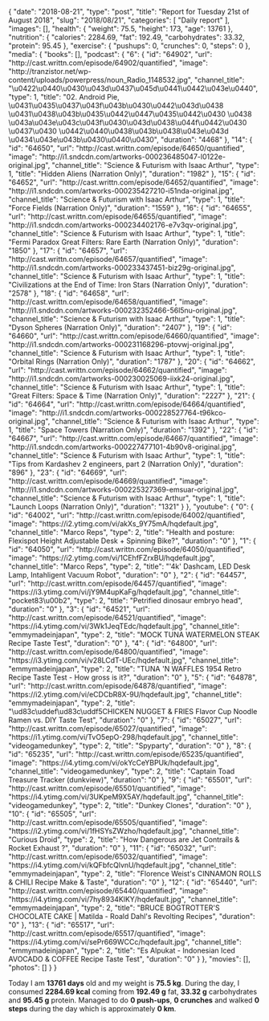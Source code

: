 {
    "date": "2018-08-21",
    "type": "post",
    "title": "Report for Tuesday 21st of August 2018",
    "slug": "2018\/08\/21",
    "categories": [
        "Daily report"
    ],
    "images": [],
    "health": {
        "weight": 75.5,
        "height": 173,
        "age": 13761
    },
    "nutrition": {
        "calories": 2284.69,
        "fat": 192.49,
        "carbohydrates": 33.32,
        "protein": 95.45
    },
    "exercise": {
        "pushups": 0,
        "crunches": 0,
        "steps": 0
    },
    "media": {
        "books": [],
        "podcast": {
            "6": {
                "id": "64902",
                "url": "http:\/\/cast.writtn.com\/episode\/64902\/quantified",
                "image": "http:\/\/tranzistor.net\/wp-content\/uploads\/powerpress\/noun_Radio_1148532.jpg",
                "channel_title": "\u0422\u0440\u0430\u043d\u0437\u045d\u0441\u0442\u043e\u0440",
                "type": 1,
                "title": "02. Android Pie, \u0431\u0435\u0437\u043f\u043b\u0430\u0442\u043d\u0438 \u0431\u0438\u043b\u0435\u0442\u0447\u0435\u0442\u0430 \u0438 \u043a\u043e\u043c\u043f\u0430\u043d\u0438\u044f\u0442\u0430 \u0437\u0430 \u0442\u0440\u0438\u043b\u0438\u043e\u043d \u0434\u043e\u043b\u0430\u0440\u0430",
                "duration": "4468"
            },
            "14": {
                "id": "64650",
                "url": "http:\/\/cast.writtn.com\/episode\/64650\/quantified",
                "image": "http:\/\/i1.sndcdn.com\/artworks-000236485047-l0122e-original.jpg",
                "channel_title": "Science & Futurism with Isaac Arthur",
                "type": 1,
                "title": "Hidden Aliens (Narration Only)",
                "duration": "1982"
            },
            "15": {
                "id": "64652",
                "url": "http:\/\/cast.writtn.com\/episode\/64652\/quantified",
                "image": "http:\/\/i1.sndcdn.com\/artworks-000235427210-i51nda-original.jpg",
                "channel_title": "Science & Futurism with Isaac Arthur",
                "type": 1,
                "title": "Force Fields (Narration Only)",
                "duration": "1559"
            },
            "16": {
                "id": "64655",
                "url": "http:\/\/cast.writtn.com\/episode\/64655\/quantified",
                "image": "http:\/\/i1.sndcdn.com\/artworks-000234402176-e7v3qv-original.jpg",
                "channel_title": "Science & Futurism with Isaac Arthur",
                "type": 1,
                "title": "Fermi Paradox Great Filters: Rare Earth (Narration Only)",
                "duration": "1850"
            },
            "17": {
                "id": "64657",
                "url": "http:\/\/cast.writtn.com\/episode\/64657\/quantified",
                "image": "http:\/\/i1.sndcdn.com\/artworks-000233437451-biz29g-original.jpg",
                "channel_title": "Science & Futurism with Isaac Arthur",
                "type": 1,
                "title": "Civilizations at the End of Time: Iron Stars (Narration Only)",
                "duration": "2578"
            },
            "18": {
                "id": "64658",
                "url": "http:\/\/cast.writtn.com\/episode\/64658\/quantified",
                "image": "http:\/\/i1.sndcdn.com\/artworks-000232352466-56l5nu-original.jpg",
                "channel_title": "Science & Futurism with Isaac Arthur",
                "type": 1,
                "title": "Dyson Spheres (Narration Only)",
                "duration": "2407"
            },
            "19": {
                "id": "64660",
                "url": "http:\/\/cast.writtn.com\/episode\/64660\/quantified",
                "image": "http:\/\/i1.sndcdn.com\/artworks-000231168296-ptovwj-original.jpg",
                "channel_title": "Science & Futurism with Isaac Arthur",
                "type": 1,
                "title": "Orbital Rings (Narration Only)",
                "duration": "1787"
            },
            "20": {
                "id": "64662",
                "url": "http:\/\/cast.writtn.com\/episode\/64662\/quantified",
                "image": "http:\/\/i1.sndcdn.com\/artworks-000230025069-iixk24-original.jpg",
                "channel_title": "Science & Futurism with Isaac Arthur",
                "type": 1,
                "title": "Great Filters: Space & Time (Narration Only)",
                "duration": "2227"
            },
            "21": {
                "id": "64664",
                "url": "http:\/\/cast.writtn.com\/episode\/64664\/quantified",
                "image": "http:\/\/i1.sndcdn.com\/artworks-000228527764-t96kco-original.jpg",
                "channel_title": "Science & Futurism with Isaac Arthur",
                "type": 1,
                "title": "Space Towers (Narration Only)",
                "duration": "1392"
            },
            "22": {
                "id": "64667",
                "url": "http:\/\/cast.writtn.com\/episode\/64667\/quantified",
                "image": "http:\/\/i1.sndcdn.com\/artworks-000227477101-4b90v8-original.jpg",
                "channel_title": "Science & Futurism with Isaac Arthur",
                "type": 1,
                "title": "Tips from Kardashev 2 engineers, part 2 (Narration Only)",
                "duration": "896"
            },
            "23": {
                "id": "64669",
                "url": "http:\/\/cast.writtn.com\/episode\/64669\/quantified",
                "image": "http:\/\/i1.sndcdn.com\/artworks-000225327369-emsuar-original.jpg",
                "channel_title": "Science & Futurism with Isaac Arthur",
                "type": 1,
                "title": "Launch Loops (Narration Only)",
                "duration": "1321"
            }
        },
        "youtube": {
            "0": {
                "id": "64002",
                "url": "http:\/\/cast.writtn.com\/episode\/64002\/quantified",
                "image": "https:\/\/i2.ytimg.com\/vi\/akXs_9Y75mA\/hqdefault.jpg",
                "channel_title": "Marco Reps",
                "type": 2,
                "title": "Health and posture: Flexispot Height Adjustable Desk + Spinning Bike?",
                "duration": "0"
            },
            "1": {
                "id": "64050",
                "url": "http:\/\/cast.writtn.com\/episode\/64050\/quantified",
                "image": "https:\/\/i2.ytimg.com\/vi\/1CEhfFZrxBU\/hqdefault.jpg",
                "channel_title": "Marco Reps",
                "type": 2,
                "title": "'4k' Dashcam, LED Desk Lamp, Intahligent Vacuum Robot",
                "duration": "0"
            },
            "2": {
                "id": "64457",
                "url": "http:\/\/cast.writtn.com\/episode\/64457\/quantified",
                "image": "https:\/\/i3.ytimg.com\/vi\/jY9M4upKaFg\/hqdefault.jpg",
                "channel_title": "pocket83\u00b2",
                "type": 2,
                "title": "Petrified dinosaur embryo head",
                "duration": "0"
            },
            "3": {
                "id": "64521",
                "url": "http:\/\/cast.writtn.com\/episode\/64521\/quantified",
                "image": "https:\/\/i4.ytimg.com\/vi\/3Wk1JeqTEdc\/hqdefault.jpg",
                "channel_title": "emmymadeinjapan",
                "type": 2,
                "title": "MOCK TUNA WATERMELON STEAK Recipe Taste Test",
                "duration": "0"
            },
            "4": {
                "id": "64800",
                "url": "http:\/\/cast.writtn.com\/episode\/64800\/quantified",
                "image": "https:\/\/i3.ytimg.com\/vi\/v28LCdT-UEc\/hqdefault.jpg",
                "channel_title": "emmymadeinjapan",
                "type": 2,
                "title": "TUNA 'N WAFFLES 1954 Retro Recipe Taste Test - How gross is it?",
                "duration": "0"
            },
            "5": {
                "id": "64878",
                "url": "http:\/\/cast.writtn.com\/episode\/64878\/quantified",
                "image": "https:\/\/i2.ytimg.com\/vi\/eCDCbR8X-9U\/hqdefault.jpg",
                "channel_title": "emmymadeinjapan",
                "type": 2,
                "title": "\ud83c\uddef\ud83c\uddf5CHICKEN NUGGET & FRIES Flavor Cup Noodle Ramen vs. DIY Taste Test",
                "duration": "0"
            },
            "7": {
                "id": "65027",
                "url": "http:\/\/cast.writtn.com\/episode\/65027\/quantified",
                "image": "https:\/\/i1.ytimg.com\/vi\/TvO5epO-298\/hqdefault.jpg",
                "channel_title": "videogamedunkey",
                "type": 2,
                "title": "Spyparty",
                "duration": "0"
            },
            "8": {
                "id": "65235",
                "url": "http:\/\/cast.writtn.com\/episode\/65235\/quantified",
                "image": "https:\/\/i4.ytimg.com\/vi\/okYcCeYBPUk\/hqdefault.jpg",
                "channel_title": "videogamedunkey",
                "type": 2,
                "title": "Captain Toad Treasure Tracker (dunkview)",
                "duration": "0"
            },
            "9": {
                "id": "65501",
                "url": "http:\/\/cast.writtn.com\/episode\/65501\/quantified",
                "image": "https:\/\/i4.ytimg.com\/vi\/3UKpeM9X5AY\/hqdefault.jpg",
                "channel_title": "videogamedunkey",
                "type": 2,
                "title": "Dunkey Clones",
                "duration": "0"
            },
            "10": {
                "id": "65505",
                "url": "http:\/\/cast.writtn.com\/episode\/65505\/quantified",
                "image": "https:\/\/i2.ytimg.com\/vi\/1fHSYsZWzho\/hqdefault.jpg",
                "channel_title": "Curious Droid",
                "type": 2,
                "title": "How Dangerous are Jet Contrails & Rocket Exhaust ?",
                "duration": "0"
            },
            "11": {
                "id": "65032",
                "url": "http:\/\/cast.writtn.com\/episode\/65032\/quantified",
                "image": "https:\/\/i4.ytimg.com\/vi\/kQFbfcQlvnU\/hqdefault.jpg",
                "channel_title": "emmymadeinjapan",
                "type": 2,
                "title": "Florence Weist's CINNAMON ROLLS & CHILI Recipe Make & Taste",
                "duration": "0"
            },
            "12": {
                "id": "65440",
                "url": "http:\/\/cast.writtn.com\/episode\/65440\/quantified",
                "image": "https:\/\/i4.ytimg.com\/vi\/7hy8934KlKY\/hqdefault.jpg",
                "channel_title": "emmymadeinjapan",
                "type": 2,
                "title": "BRUCE BOGTROTTER'S CHOCOLATE CAKE | Matilda - Roald Dahl's Revolting Recipes",
                "duration": "0"
            },
            "13": {
                "id": "65517",
                "url": "http:\/\/cast.writtn.com\/episode\/65517\/quantified",
                "image": "https:\/\/i4.ytimg.com\/vi\/sePr669WCCc\/hqdefault.jpg",
                "channel_title": "emmymadeinjapan",
                "type": 2,
                "title": "Es Alpukat - Indonesian Iced AVOCADO & COFFEE Recipe Taste Test",
                "duration": "0"
            }
        },
        "movies": [],
        "photos": []
    }
}

Today I am <strong>13761 days</strong> old and my weight is <strong>75.5 kg</strong>. During the day, I consumed <strong>2284.69 kcal</strong> coming from <strong>192.49 g</strong> fat, <strong>33.32 g</strong> carbohydrates and <strong>95.45 g</strong> protein. Managed to do <strong>0 push-ups</strong>, <strong>0 crunches</strong> and walked <strong>0 steps</strong> during the day which is approximately <strong>0 km</strong>.